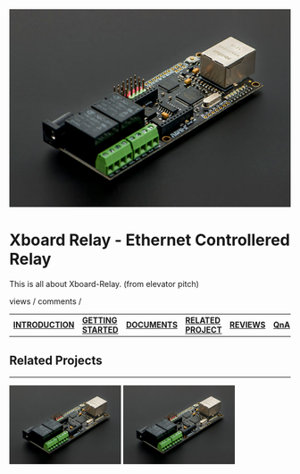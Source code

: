 <img src="../static/xboard_relay.png">

# **Xboard Relay - Ethernet Controllered Relay**

This is all about Xboard-Relay. (from elevator pitch)

views / comments /

|                                     |                                            |                                 |                                             |                             |                     |     |
| :---------------------------------- | :----------------------------------------- | :------------------------------ | :------------------------------------------ | :-------------------------- | :------------------ | :-- |
| [**INTRODUCTION**](../varFormat.md) | [**GETTING STARTED**](./gettingStarted.md) | [**DOCUMENTS**](./documents.md) | [**RELATED PROJECT**](./relatedProjects.md) | [**REVIEWS**](./reviews.md) | [**QnA**](./QnA.md) |

## **Related Projects**

---

<img style="width:200px;" src="../static/xboard_relay.png">
<img style="width:200px;" src="../static/xboard_relay.png">